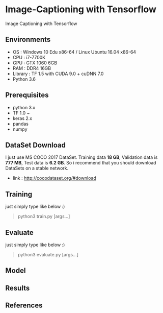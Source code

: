 # Image-Captioning with Tensorflow

Image Captioning with Tensorflow

## Environments

* OS  : Windows 10 Edu x86-64 / Linux Ubuntu 16.04 x86-64
* CPU : i7-7700K
* GPU : GTX 1060 6GB
* RAM : DDR4 16GB
* Library : TF 1.5 with CUDA 9.0 + cuDNN 7.0
* Python 3.6

## Prerequisites

* python 3.x
* TF 1.0 ~
* keras 2.x
* pandas
* numpy

## DataSet Download

I just use MS COCO 2017 DataSet. Training data  **18 GB**, Validation data is **777 MB**, Test data is **6.2 GB**.
So i recommend that you should download DataSets on a stable network.

* link : http://cocodataset.org/#download


## Training

just simply type like below :)

> python3 train.py [args...]

## Evaluate

just simply type like below :)

> python3 evaluate.py [args...]

## Model


## Results


## References
